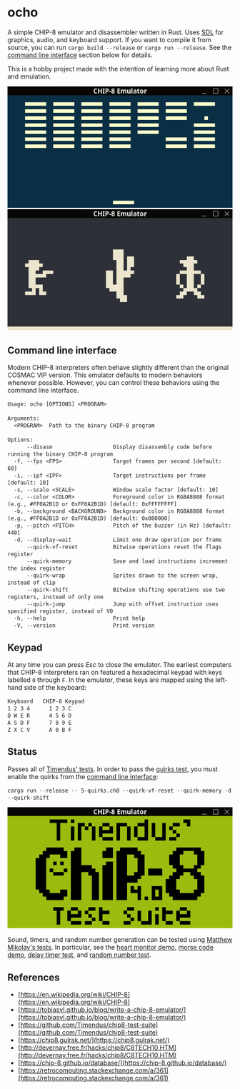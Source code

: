 # ocho
A simple CHIP-8 emulator and disassembler written in Rust. Uses [SDL](https://www.libsdl.org/) for graphics, audio, and keyboard support. If you want to compile it from source, you can run `cargo build --release` or `cargo run --release`. See the [command line interface](#command-line-interface) section below for details. 

This is a hobby project made with the intention of learning more about Rust and emulation. 

![Screenshot 1](/screenshots/screenshot1.png)
![Screenshot 2](/screenshots/screenshot2.png)

## Command line interface
Modern CHIP-8 interpreters often behave slightly different than the original COSMAC VIP version.  This emulator defaults to modern behaviors whenever possible. However, you can control these behaviors using the command line interface. 
```
Usage: ocho [OPTIONS] <PROGRAM>

Arguments:
  <PROGRAM>  Path to the binary CHIP-8 program

Options:
      --disasm                   Display disassembly code before running the binary CHIP-8 program
  -f, --fps <FPS>                Target frames per second [default: 60]
  -i, --ipf <IPF>                Target instructions per frame [default: 10]
  -s, --scale <SCALE>            Window scale factor [default: 10]
  -c, --color <COLOR>            Foreground color in RGBA8888 format (e.g., #FF0A2B1D or 0xFF0A2B1D) [default: 0xFFFFFFFF]
  -b, --background <BACKGROUND>  Background color in RGBA8888 format (e.g., #FF0A2B1D or 0xFF0A2B1D) [default: 0x000000]
  -p, --pitch <PITCH>            Pitch of the buzzer (in Hz) [default: 440]
  -d, --display-wait             Limit one draw operation per frame
      --quirk-vf-reset           Bitwise operations reset the flags register
      --quirk-memory             Save and load instructions increment the index register
      --quirk-wrap               Sprites drawn to the screen wrap, instead of clip
      --quirk-shift              Bitwise shifting operations use two registers, instead of only one
      --quirk-jump               Jump with offset instruction uses specified register, instead of V0
  -h, --help                     Print help
  -V, --version                  Print version
```

## Keypad
At any time you can press *Esc* to close the emulator. The earliest computers that CHIP-8 interpreters ran on featured a hexadecimal keypad with keys labelled `0` through `F`. In the emulator, these keys are mapped using the left-hand side of the keyboard:
```
Keyboard   CHIP-8 Keypad
1 2 3 4      1 2 3 C
Q W E R      4 5 6 D
A S D F      7 8 9 E
Z X C V      A 0 B F
```

## Status
Passes all of [Timendus' tests](https://github.com/Timendus/chip8-test-suite). In order to pass the [quirks test](https://github.com/Timendus/chip8-test-suite#quirks-test), you must enable the quirks from the [command line interface](#command-line-interface):
```
cargo run --release -- 5-quirks.ch8 --quirk-vf-reset --quirk-memory -d --quirk-shift
```
![Timendus' test screenshot](/screenshots/screenshot3.png)

Sound, timers, and random number generation can be tested using [Matthew Mikolay's tests](https://github.com/mattmikolay/chip-8). In particular, see the [heart monitor demo](https://github.com/mattmikolay/chip-8/tree/master/heartmonitor), [morse code demo](https://github.com/mattmikolay/chip-8/tree/master/morsecode), [delay timer test](https://github.com/mattmikolay/chip-8/tree/master/delaytimer), and [random number test](https://github.com/mattmikolay/chip-8/tree/master/randomnumber). 

## References
 - [https://en.wikipedia.org/wiki/CHIP-8](https://en.wikipedia.org/wiki/CHIP-8)
 - [https://tobiasvl.github.io/blog/write-a-chip-8-emulator/](https://tobiasvl.github.io/blog/write-a-chip-8-emulator/)
 - [https://github.com/Timendus/chip8-test-suite](https://github.com/Timendus/chip8-test-suite)
 - [https://chip8.gulrak.net/](https://chip8.gulrak.net/)
 - [http://devernay.free.fr/hacks/chip8/C8TECH10.HTM](http://devernay.free.fr/hacks/chip8/C8TECH10.HTM)
 - [https://chip-8.github.io/database/](https://chip-8.github.io/database/)
 - [https://retrocomputing.stackexchange.com/a/361](https://retrocomputing.stackexchange.com/a/361)
